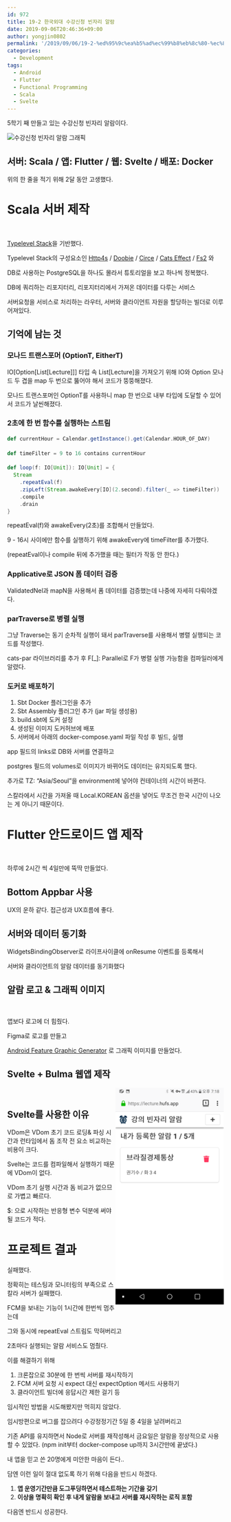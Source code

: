 ```yaml
---
id: 972
title: 19-2 한국외대 수강신청 빈자리 알람
date: 2019-09-06T20:46:36+09:00
author: yongjin0802
permalink: '/2019/09/06/19-2-%ed%95%9c%ea%b5%ad%ec%99%b8%eb%8c%80-%ec%88%98%ea%b0%95%ec%8b%a0%ec%b2%ad-%eb%b9%88%ec%9e%90%eb%a6%ac-%ec%95%8c%eb%9e%8c/'
categories:
  - Development
tags:
  - Android
  - Flutter
  - Functional Programming
  - Scala
  - Svelte
---
```

5학기 째 만들고 있는 수강신청 빈자리 알람이다.

<img src="https://raw.githubusercontent.com/16Yongjin/16Yongjin.github.io/master/wp-content/uploads/2019/09/빈자리-알람-feature-graphic1.png?fit=840%2C410&ssl=1" alt="수강신청 빈자리 알람 그래픽" class="wp-image-973" srcset="https://raw.githubusercontent.com/16Yongjin/16Yongjin.github.io/master/wp-content/uploads/2019/09/빈자리-알람-feature-graphic1.png 1024w, https://raw.githubusercontent.com/16Yongjin/16Yongjin.github.io/master/wp-content/uploads/2019/09/빈자리-알람-feature-graphic1-300x146.png 300w, https://raw.githubusercontent.com/16Yongjin/16Yongjin.github.io/master/wp-content/uploads/2019/09/빈자리-알람-feature-graphic1-768x375.png 768w, https://raw.githubusercontent.com/16Yongjin/16Yongjin.github.io/master/wp-content/uploads/2019/09/빈자리-알람-feature-graphic1-1000x488.png 1000w, https://raw.githubusercontent.com/16Yongjin/16Yongjin.github.io/master/wp-content/uploads/2019/09/빈자리-알람-feature-graphic1-614x300.png 614w" sizes="(max-width: 1024px) 100vw, 1024px" />

## 서버: Scala / 앱: Flutter / 웹: Svelte / 배포: Docker

위의 한 줄을 적기 위해 2달 동안 고생했다.

# Scala 서버 제작

<img src="https://raw.githubusercontent.com/16Yongjin/16Yongjin.github.io/master/wp-content/uploads/2019/09/강의알람서버다이어그램.png" alt="" data-id="983" data-link="https://yongj.in/?attachment_id=983" class="wp-image-983" srcset="https://raw.githubusercontent.com/16Yongjin/16Yongjin.github.io/master/wp-content/uploads/2019/09/강의알람서버다이어그램.png 701w, https://raw.githubusercontent.com/16Yongjin/16Yongjin.github.io/master/wp-content/uploads/2019/09/강의알람서버다이어그램-300x146.png 300w, https://raw.githubusercontent.com/16Yongjin/16Yongjin.github.io/master/wp-content/uploads/2019/09/강의알람서버다이어그램-615x300.png 615w" sizes="(max-width: 701px) 100vw, 701px" />

[Typelevel Stack](https://github.com/profunktor/typelevel-stack.g8)을 기반했다.

Typelevel Stack의 구성요소인 [Http4s](http://http4s.org/) / [Doobie](http://tpolecat.github.io/doobie/) / [Circe](https://circe.github.io/circe/) / [Cats Effect](https://github.com/typelevel/cats-effect) / [Fs2](https://github.com/functional-streams-for-scala/fs2) 와

DB로 사용하는 PostgreSQL을 하나도 몰라서 튜토리얼을 보고 하나씩 정복했다.

DB에 쿼리하는 리포지터리, 리포지터리에서 가져온 데이터를 다루는 서비스

서버요청을 서비스로 처리하는 라우터, 서버와 클라이언트 자원을 할당하는 빌더로 이루어져있다.

## 기억에 남는 것

### 모나드 트랜스포머 (OptionT, EitherT)

IO[Option[List[Lecture]]] 타입 속 List[Lecture]을 가져오기 위해 IO와 Option 모나드 두 겹을 map 두 번으로 뚫어야 해서 코드가 뚱뚱해졌다.

모나드 트랜스포머인 OptionT를 사용하니 map 한 번으로 내부 타입에 도달할 수 있어서 코드가 날씬해졌다.

### 2초에 한 번 함수를 실행하는 스트림

```scala
def currentHour = Calendar.getInstance().get(Calendar.HOUR_OF_DAY)
 
def timeFilter = 9 to 16 contains currentHour
 
def loop(f: IO[Unit]): IO[Unit] = {
  Stream
    .repeatEval(f)
    .zipLeft(Stream.awakeEvery[IO](2.second).filter(_ => timeFilter))
    .compile
    .drain
}
```

repeatEval(f)와 awakeEvery(2초)를 조합해서 만들었다.

9 - 16시 사이에만 함수를 실행하기 위해 awakeEvery에 timeFilter를 추가했다.

(repeatEval이나 compile 뒤에 추가했을 때는 필터가 작동 안 한다.)

### Applicative로 JSON 폼 데이터 검증

ValidatedNel과 mapN을 사용해서 폼 데이터를 검증했는데 나중에 자세히 다뤄야겠다.

### parTraverse로 병렬 실행

그냥 Traverse는 동기 순차적 실행이 돼서 parTraverse를 사용해서 병렬 실행되는 코드를 작성했다.

cats-par 라이브러리를 추가 후 F[_]: Parallel로 F가 병렬 실행 가능함을 컴파일러에게 알렸다.

### 도커로 배포하기

  1. Sbt Docker 플러그인을 추가
  2. Sbt Assembly 플러그인 추가 (jar 파일 생성용)
  3. build.sbt에 도커 설정
  4. 생성된 이미지 도커허브에 배포
  5. 서버에서 아래의 docker-compose.yaml 파일 작성 후 빌드, 실행

<script src="https://gist.github.com/16Yongjin/5a891cfb942ee2d962c61b4ac94aafdc.js"></script>

app 필드의 links로 DB와 서버를 연결하고 

postgres 필드의 volumes로 이미지가 바뀌어도 데이터는 유지되도록 했다.

추가로 TZ: &#8220;Asia/Seoul&#8221;을 environment에 넣어야 컨테이너의 시간이 바뀐다.

스칼라에서 시간을 가져올 때 Local.KOREAN 옵션을 넣어도 무조건 한국 시간이 나오는 게 아니기 때문이다.

# Flutter 안드로이드 앱 제작

<img src="https://raw.githubusercontent.com/16Yongjin/16Yongjin.github.io/master/wp-content/uploads/2019/09/강의알람앱소개화면캡쳐2.png?fit=840%2C757&ssl=1" alt="" class="wp-image-980" srcset="https://raw.githubusercontent.com/16Yongjin/16Yongjin.github.io/master/wp-content/uploads/2019/09/강의알람앱소개화면캡쳐2.png 1292w, https://raw.githubusercontent.com/16Yongjin/16Yongjin.github.io/master/wp-content/uploads/2019/09/강의알람앱소개화면캡쳐2-300x270.png 300w, https://raw.githubusercontent.com/16Yongjin/16Yongjin.github.io/master/wp-content/uploads/2019/09/강의알람앱소개화면캡쳐2-768x692.png 768w, https://raw.githubusercontent.com/16Yongjin/16Yongjin.github.io/master/wp-content/uploads/2019/09/강의알람앱소개화면캡쳐2-1024x923.png 1024w, https://raw.githubusercontent.com/16Yongjin/16Yongjin.github.io/master/wp-content/uploads/2019/09/강의알람앱소개화면캡쳐2-1000x901.png 1000w, https://raw.githubusercontent.com/16Yongjin/16Yongjin.github.io/master/wp-content/uploads/2019/09/강의알람앱소개화면캡쳐2-333x300.png 333w" sizes="(max-width: 1292px) 100vw, 1292px" />

하루에 2시간 씩 4일만에 뚝딱 만들었다.

## Bottom Appbar 사용

UX의 운하 같다. 접근성과 UX흐름에 좋다.

## 서버와 데이터 동기화

WidgetsBindingObserver로 라이프사이클에 onResume 이벤트를 등록해서

서버와 클라이언트의 알람 데이터를 동기화했다

## 알람 로고 & 그래픽 이미지
<img src="https://raw.githubusercontent.com/16Yongjin/16Yongjin.github.io/master/wp-content/uploads/2019/09/noti-icon1.png" alt="" class="wp-image-986" srcset="https://raw.githubusercontent.com/16Yongjin/16Yongjin.github.io/master/wp-content/uploads/2019/09/noti-icon1.png 128w, https://raw.githubusercontent.com/16Yongjin/16Yongjin.github.io/master/wp-content/uploads/2019/09/noti-icon1-85x85.png 85w" sizes="(max-width: 128px) 100vw, 128px" />

앱보다 로고에 더 힘줬다.

Figma로 로고를 만들고

[Android Feature Graphic Generator](https://www.norio.be/android-feature-graphic-generator/) 로 그래픽 이미지를 만들었다.

## Svelte + Bulma 웹앱 제작

<img style="float: right; width: 50%;" alt="" data-height="2880" data-id="984" data-link="https://yongj.in/?attachment_id=984" data-url="https://raw.githubusercontent.com/16Yongjin/16Yongjin.github.io/master/wp-content/uploads/2019/09/Screenshot_2019-09-06-19-18-11.png" data-width="1440" src="https://i2.wp.com/yongj.in/wp-content/uploads/2019/09/Screenshot_2019-09-06-19-18-11.png?ssl=1" /></figure>

<img style="float: right; width: 50%;" alt="" data-height="2880" data-id="985" data-link="https://yongj.in/?attachment_id=985" data-url="https://raw.githubusercontent.com/16Yongjin/16Yongjin.github.io/master/wp-content/uploads/2019/09/Screenshot_2019-09-06-19-18-45.png" data-width="1440" src="https://raw.githubusercontent.com/16Yongjin/16Yongjin.github.io/master/wp-content/uploads/2019/09/Screenshot_2019-09-06-19-18-45.png?ssl=1" />

&nbsp;

## Svelte를 사용한 이유

VDom은 VDom 초기 코드 로딩& 파싱 시간과 런타임에서 돔 조작 전 요소 비교하는 비용이 크다.

Svelte는 코드를 컴파일해서 실행하기 때문에 VDom이 없다.

VDom 초기 실행 시간과 돔 비교가 없으므로 가볍고 빠르다.

$: 으로 시작하는 반응형 변수 덕분에 써야될 코드가 적다.

# 프로젝트 결과

실패했다.

정확히는 테스팅과 모니터링의 부족으로 스칼라 서버가 실패했다.

FCM을 보내는 기능이 1시간에 한번씩 멈추는데

그와 동시에 repeatEval 스트림도 막혀버리고 

2초마다 실행되는 알람 서비스도 멈췄다.

이를 해결하기 위해

  1. 크론잡으로 30분에 한 번씩 서버를 재시작하기
  2. FCM 서버 요청 시 expect 대신 expectOption 메서드 사용하기 
  3. 클라이언트 빌더에 응답시간 제한 걸기 등

임시적인 방법을 시도해봤지만 먹히지 않았다.

임시방편으로 버그를 잡으려다 수강정정기간 5일 중 4일을 날려버리고

기존 API를 유지하면서 Node로 서버를 재작성해서 금요일은 알람을 정상적으로 사용할 수 있었다. (npm init부터 docker-compose up까지 3시간만에 끝냈다.)

내 앱을 믿고 쓴 20명에게 미안한 마음이 든다..

담엔 이런 일이 절대 없도록 하기 위해 다음을 반드시 하겠다.

  1. **앱 운영기간만큼 도그푸딩하면서 테스트하는 기간을 갖기**
  2. **이상을 명확히 확인 후 내게 알람을 보내고 서버를 재시작하는 로직 포함**

다음엔 반드시 성공한다.